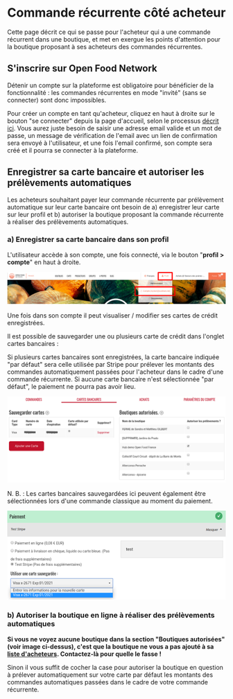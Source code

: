 # Commande récurrente côté acheteur

Cette page décrit ce qui se passe pour l'acheteur qui a une commande récurrent dans une boutique, et met en exergue les points d'attention pour la boutique proposant à ses acheteurs des commandes récurrentes.

## S'inscrire sur Open Food Network <a href="#signing-up-to-ofn" id="signing-up-to-ofn"></a>

Détenir un compte sur la plateforme est obligatoire pour bénéficier de la fonctionnalité : les commandes récurrentes en mode "invité" (sans se connecter) sont donc impossibles.

Pour créer un compte en tant qu'acheteur, cliquez en haut à droite sur le bouton "se connecter" depuis la page d'accueil, selon le processus [décrit ici](broken-reference).​ Vous aurez juste besoin de saisir une adresse email valide et un mot de passe, un message de vérification de l'email avec un lien de confirmation sera envoyé à l'utilisateur, et une fois l'email confirmé, son compte sera créé et il pourra se connecter à la plateforme.

## Enregistrer sa carte bancaire et autoriser les prélèvements automatiques <a href="#saving-credit-cards-and-authourising-charges" id="saving-credit-cards-and-authourising-charges"></a>

Les acheteurs souhaitant payer leur commande récurrente par prélèvement automatique sur leur carte bancaire ont besoin de a) enregistrer leur carte sur leur profil et b) autoriser la boutique proposant la commande récurrente à réaliser des prélèvements automatiques.&#x20;

### a) Enregistrer sa carte bancaire dans son profil <a href="#a-saving-credit-card-details-in-the-customer-account" id="a-saving-credit-card-details-in-the-customer-account"></a>

L'utilisateur accède à son compte, une fois connecté, via le bouton "**profil > compte**" en haut à droite. &#x20;

![](<../../.gitbook/assets/image (60).png>)

Une fois dans son compte il peut visualiser / modifier ses cartes de crédit enregistrées.

Il est possible de sauvegarder une ou plusieurs carte de crédit dans l'onglet cartes bancaires :

Si plusieurs cartes bancaires sont enregistrées, la carte bancaire indiquée "par défaut" sera celle utilisée par Stripe pour prélever les montants des commandes automatiquement passées pour l'acheteur dans le cadre d'une commande récurrente. Si aucune carte bancaire n'est sélectionnée "par défaut", le paiement ne pourra pas avoir lieu.&#x20;

![](<../../.gitbook/assets/image (78).png>)

N. B. : Les cartes bancaires sauvegardées ici peuvent également être sélectionnées lors d'une commande classique au moment du paiement.&#x20;

![](<../../.gitbook/assets/image (48).png>)

### **b) Autoriser la boutique en ligne à réaliser des prélèvements automatiques** <a href="#b-authourising-a-shop-to-charge-their-default-card" id="b-authourising-a-shop-to-charge-their-default-card"></a>

**Si vous ne voyez aucune boutique dans la section "Boutiques autorisées" (voir image ci-dessus), c'est que la boutique ne vous a pas ajouté à sa** [**liste d'acheteurs**](broken-reference)**. Contactez-là pour quelle le fasse !**

Sinon il vous suffit de cocher la case pour autoriser la boutique en question à prélever automatiquement sur votre carte par défaut les montants des commandes automatiques passées dans le cadre de votre commande récurrente.
